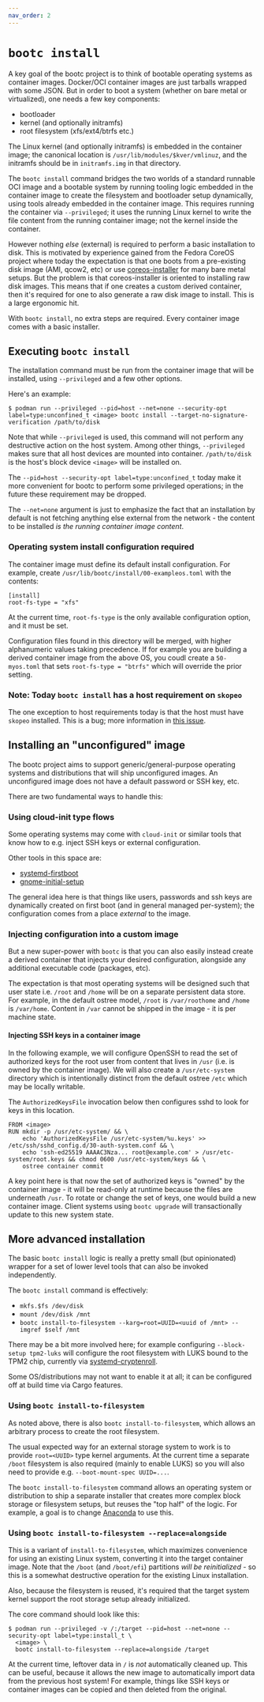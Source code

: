 ```yaml
---
nav_order: 2
---
```


# `bootc install`

A key goal of the bootc project is to think of bootable operating systems
as container images.  Docker/OCI container images are just tarballs
wrapped with some JSON.  But in order to boot a system (whether on bare metal
or virtualized), one needs a few key components:

- bootloader
- kernel (and optionally initramfs)
- root filesystem (xfs/ext4/btrfs etc.)

The Linux kernel (and optionally initramfs) is embedded in the container image; the canonical location
is `/usr/lib/modules/$kver/vmlinuz`, and the initramfs should be in `initramfs.img`
in that directory.

The `bootc install` command bridges the two worlds of a standard runnable OCI image
and a bootable system by running tooling
logic embedded in the container image to create the filesystem and
bootloader setup dynamically, using tools already embedded in the container
image.  This requires running the container via `--privileged`; it uses
the running Linux kernel to write the file content from the running container image;
not the kernel inside the container.

However nothing *else* (external) is required to perform a basic installation
to disk.  This is motivated by experience gained from the Fedora CoreOS
project where today the expectation is that one boots from a pre-existing disk
image (AMI, qcow2, etc) or use [coreos-installer](https://github.com/coreos/coreos-installer)
for many bare metal setups.  But the problem is that coreos-installer
is oriented to installing raw disk images.  This means that if
one creates a custom derived container, then it's required for
one to also generate a raw disk image to install.  This is a large
ergonomic hit.

With `bootc install`, no extra steps are required.  Every container
image comes with a basic installer.

## Executing `bootc install`

The installation command must be run from the container image
that will be installed, using `--privileged` and a few
other options.

Here's an example:

```
$ podman run --privileged --pid=host --net=none --security-opt label=type:unconfined_t <image> bootc install --target-no-signature-verification /path/to/disk
```

Note that while `--privileged` is used, this command will not perform any
destructive action on the host system.  Among other things, `--privileged`
makes sure that all host devices are mounted into container. `/path/to/disk` is
the host's block device `<image>` will be installed on.

The `--pid=host --security-opt label=type:unconfined_t` today
make it more convenient for bootc to perform some privileged
operations; in the future these requirement may be dropped.

The `--net=none` argument is just to emphasize the fact that
an installation by default is not fetching anything else external
from the network - the content to be installed
*is the running container image content*.

### Operating system install configuration required

The container image must define its default install configuration.  For example,
create `/usr/lib/bootc/install/00-exampleos.toml` with the contents:

```
[install]
root-fs-type = "xfs"
```

At the current time, `root-fs-type` is the only available configuration option, and it must be set.

Configuration files found in this directory will be merged, with higher alphanumeric values
taking precedence.  If for example you are building a derived container image from the above OS,
you coudl create a `50-myos.toml`  that sets `root-fs-type = "btrfs"` which will override the
prior setting.

### Note: Today `bootc install` has a host requirement on `skopeo`

The one exception to host requirements today is that the host must
have `skopeo` installed.  This is a bug; more information in [this issue](https://github.com/containers/bootc/issues/81).


## Installing an "unconfigured" image

The bootc project aims to support generic/general-purpose operating
systems and distributions that will ship unconfigured images.  An
unconfigured image does not have a default password or SSH key, etc.

There are two fundamental ways to handle this:

### Using cloud-init type flows

Some operating systems may come with `cloud-init` or similar tools
that know how to e.g. inject SSH keys or external configuration.

Other tools in this space are:

- [systemd-firstboot](https://www.freedesktop.org/software/systemd/man/systemd-firstboot.html)
- [gnome-initial-setup](https://gitlab.gnome.org/GNOME/gnome-initial-setup)

The general idea here is that things like users, passwords and ssh keys 
are dynamically created on first boot (and in general managed per-system);
the configuration comes from a place *external* to the image.

### Injecting configuration into a custom image

But a new super-power with `bootc` is that you can also easily instead
create a derived container that injects your desired configuration,
alongside any additional executable code (packages, etc).

The expectation is that most operating systems will be designed such
that user state i.e. `/root` and `/home` will be on a separate persistent data store.
For example, in the default ostree model, `/root` is `/var/roothome`
and `/home` is `/var/home`.  Content in `/var` cannot be shipped
in the image - it is per machine state.

#### Injecting SSH keys in a container image

In the following example, we will configure OpenSSH to read the
set of authorized keys for the root user from content
that lives in `/usr` (i.e. is owned by the container image).
We will also create a `/usr/etc-system` directory which is intentionally distinct
from the default ostree `/etc` which may be locally writable.

The `AuthorizedKeysFile` invocation below then configures sshd to look
for keys in this location.

```
FROM <image>
RUN mkdir -p /usr/etc-system/ && \
    echo 'AuthorizedKeysFile /usr/etc-system/%u.keys' >> /etc/ssh/sshd_config.d/30-auth-system.conf && \
    echo 'ssh-ed25519 AAAAC3Nza... root@example.com' > /usr/etc-system/root.keys && chmod 0600 /usr/etc-system/keys && \
    ostree container commit
```

A key point here is that now the set of authorized keys is "owned"
by the container image - it will be read-only at runtime because
the files are underneath `/usr`.  To rotate or change the set of keys,
one would build a new container image.  Client systems using `bootc upgrade`
will transactionally update to this new system state.


## More advanced installation

The basic `bootc install` logic is really a pretty small (but opinionated) wrapper
for a set of lower level tools that can also be invoked independently.

The `bootc install` command is effectively:

- `mkfs.$fs /dev/disk`
- `mount /dev/disk /mnt`
- `bootc install-to-filesystem --karg=root=UUID=<uuid of /mnt> --imgref $self /mnt`

There may be a bit more involved here; for example configuring
`--block-setup tpm2-luks` will configure the root filesystem
with LUKS bound to the TPM2 chip, currently via [systemd-cryptenroll](https://www.freedesktop.org/software/systemd/man/systemd-cryptenroll.html#).

Some OS/distributions may not want to enable it at all; it
can be configured off at build time via Cargo features.

### Using `bootc install-to-filesystem`

As noted above, there is also `bootc install-to-filesystem`, which allows
an arbitrary process to create the root filesystem.

The usual expected way for an external storage system to work
is to provide `root=<UUID>` type kernel arguments.  At the current
time a separate `/boot` filesystem is also required (mainly to enable LUKS)
so you will also need to provide e.g. `--boot-mount-spec UUID=...`.

The `bootc install-to-filesystem` command allows an operating
system or distribution to ship a separate installer that creates more complex block
storage or filesystem setups, but reuses the "top half" of the logic.
For example, a goal is to change [Anaconda](https://github.com/rhinstaller/anaconda/)
to use this.


### Using `bootc install-to-filesystem --replace=alongside`

This is a variant of `install-to-filesystem`, which maximizes convenience for using
an existing Linux system, converting it into the target container image.  Note that
the `/boot` (and `/boot/efi`) partitions *will be reinitialized* - so this is a
somewhat destructive operation for the existing Linux installation.

Also, because the filesystem is reused, it's required that the target system kernel
support the root storage setup already initialized.

The core command should look like this:

```
$ podman run --privileged -v /:/target --pid=host --net=none --security-opt label=type:install_t \
  <image> \
  bootc install-to-filesystem --replace=alongside /target
```

At the current time, leftover data in `/` is *not* automatically cleaned up.  This can
be useful, because it allows the new image to automatically import data from the previous
host system!  For example, things like SSH keys or container images can be copied
and then deleted from the original.

